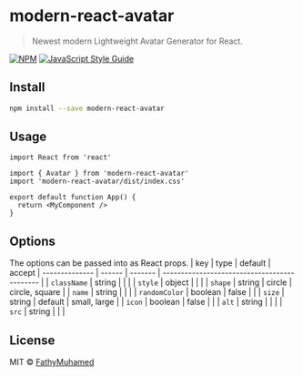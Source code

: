 # modern-react-avatar

> Newest modern Lightweight Avatar Generator for React.

[![NPM](https://img.shields.io/npm/v/modern-react-avatar.svg)](https://www.npmjs.com/package/modern-react-avatar) [![JavaScript Style Guide](https://img.shields.io/badge/code_style-standard-brightgreen.svg)](https://standardjs.com)

## Install

```bash
npm install --save modern-react-avatar
```

## Usage

```tsx
import React from 'react'

import { Avatar } from 'modern-react-avatar'
import 'modern-react-avatar/dist/index.css'

export default function App() {
  return <MyComponent />
}
```
## Options

The options can be passed into as React props.
| key            | type   | default | accept
| -------------- | ------ | ------- | -------------------------------------------- |
| `className`    | string |         |                                              |
| `style`        | object |         |                                              |
| `shape`        | string | circle  | circle, square                               |
| `name`        | string |          |                                |
| `randomColor`  | boolean |  false       |                                              |
| `size`         | string |  default | small, large                          |
| `icon`         | boolean |  false        |                           |
| `alt`         | string |          |                           |
| `src`         | string |          |                           |



## License

MIT © [FathyMuhamed](https://github.com/FathyMuhamed)
